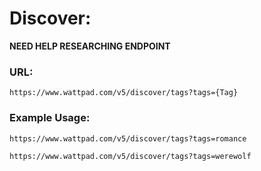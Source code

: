 # Discover:

**NEED HELP RESEARCHING ENDPOINT**

### URL:

`https://www.wattpad.com/v5/discover/tags?tags={Tag}`

### Example Usage:

`https://www.wattpad.com/v5/discover/tags?tags=romance`

`https://www.wattpad.com/v5/discover/tags?tags=werewolf`